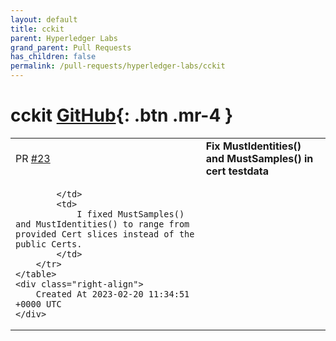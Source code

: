 ```yaml
---
layout: default
title: cckit
parent: Hyperledger Labs
grand_parent: Pull Requests
has_children: false
permalink: /pull-requests/hyperledger-labs/cckit
---
```


# cckit <span class="fs-3 right-align">[GitHub](https://github.com/hyperledger-labs/cckit){: .btn .mr-4 }</span>


<div>
    <table>
        <tr>
            <td>
                PR <a href="https://github.com/hyperledger-labs/cckit/pull/23" class=".btn">#23</a>
            </td>
            <td>
                <b>
                    Fix MustIdentities() and MustSamples() in cert testdata
                </b>
            </td>
        </tr>
        <tr>
            <td>
                
            </td>
            <td>
                I fixed MustSamples() and MustIdentities() to range from provided Cert slices instead of the public Certs.
            </td>
        </tr>
    </table>
    <div class="right-align">
        Created At 2023-02-20 11:34:51 +0000 UTC
    </div>
</div>

